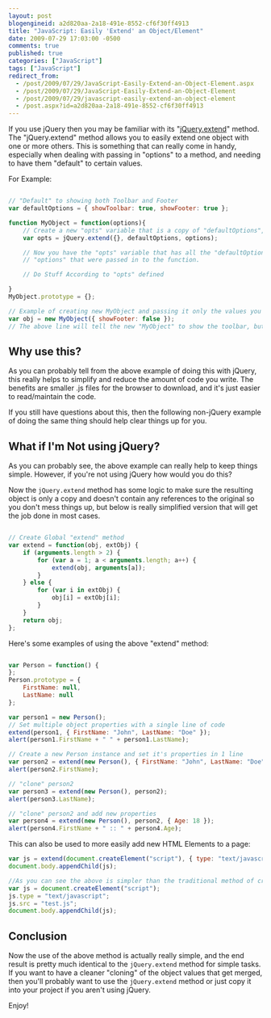 ```yaml
---
layout: post
blogengineid: a2d820aa-2a18-491e-8552-cf6f30ff4913
title: "JavaScript: Easily 'Extend' an Object/Element"
date: 2009-07-29 17:03:00 -0500
comments: true
published: true
categories: ["JavaScript"]
tags: ["JavaScript"]
redirect_from: 
  - /post/2009/07/29/JavaScript-Easily-Extend-an-Object-Element.aspx
  - /post/2009/07/29/JavaScript-Easily-Extend-an-Object-Element
  - /post/2009/07/29/javascript-easily-extend-an-object-element
  - /post.aspx?id=a2d820aa-2a18-491e-8552-cf6f30ff4913
---
```

<!-- more -->

If you use jQuery then you may be familiar with its "<a href="http://docs.jquery.com/Utilities/jQuery.extend">jQuery.extend</a>" method. The "jQuery.extend" method allows you to easily extend one object with one or more others. This is something that can really come in handy, especially when dealing with passing in "options" to a method, and needing to have them "default" to certain values.

For Example:

```javascript

// "Default" to showing both Toolbar and Footer
var defaultOptions = { showToolbar: true, showFooter: true };

function MyObject = function(options){
    // Create a new "opts" variable that is a copy of "defaultOptions", then apply all values from "options"
    var opts = jQuery.extend({}, defaultOptions, options);

    // Now you have the "opts" variable that has all the "defaultOptions" values merged with the
    // "options" that were passed in to the function.

    // Do Stuff According to "opts" defined

}
MyObject.prototype = {};

// Example of creating new MyObject and passing it only the values you want to override the defaults
var obj = new MyObject({ showFooter: false });
// The above line will tell the new "MyObject" to show the toolbar, but not the footer.

```

## Why use this?

As you can probably tell from the above example of doing this with jQuery, this really helps to simplify and reduce the amount of code you write. The benefits are smaller .js files for the browser to download, and it's just easier to read/maintain the code.

If you still have questions about this, then the following non-jQuery example of doing the same thing should help clear things up for you.

## What if I'm Not using jQuery?

As you can probably see, the above example can really help to keep things simple. However, if you're not using jQuery how would you do this?

Now the `jQuery.extend` method has some logic to make sure the resulting object is only a copy and doesn't contain any references to the original so you don't mess things up, but below is really simplified version that will get the job done in most cases.

```javascript

// Create Global "extend" method
var extend = function(obj, extObj) {
    if (arguments.length > 2) {
        for (var a = 1; a < arguments.length; a++) {
            extend(obj, arguments[a]);
        }
    } else {
        for (var i in extObj) {
            obj[i] = extObj[i];
        }
    }
    return obj;
};

```

Here's some examples of using the above "extend" method:

```javascript

var Person = function() {
};
Person.prototype = {
    FirstName: null,
    LastName: null
};

var person1 = new Person();
// Set multiple object properties with a single line of code
extend(person1, { FirstName: "John", LastName: "Doe" });
alert(person1.FirstName + " " + person1.LastName);

// Create a new Person instance and set it's properties in 1 line
var person2 = extend(new Person(), { FirstName: "John", LastName: "Doe" });
alert(person2.FirstName);

// "clone" person2
var person3 = extend(new Person(), person2);
alert(person3.LastName);

// "clone" person2 and add new properties
var person4 = extend(new Person(), person2, { Age: 18 });
alert(person4.FirstName + " :: " + person4.Age);

```

This can also be used to more easily add new HTML Elements to a page:

```javascript
var js = extend(document.createElement("script"), { type: "text/javascript", src: "test.js" });
document.body.appendChild(js);

//As you can see the above is simpler than the traditional method of creating a new <script> Element
var js = document.createElement("script");
js.type = "text/javascript";
js.src = "test.js";
document.body.appendChild(js);

```

## Conclusion

Now the use of the above method is actually really simple, and the end result is pretty much identical to the `jQuery.extend` method for simple tasks. If you want to have a cleaner "cloning" of the object values that get merged, then you'll probably want to use the `jQuery.extend` method or just copy it into your project if you aren't using jQuery.

Enjoy!
